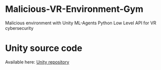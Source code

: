 # Malicious-VR-Environment-Gym
Malicious environment with Unity ML-Agents Python Low Level API for VR cybersecurity

# Unity source code

Available here: [Unity repository](https://github.com/AmineAndam04/Malicious-VR-Meeting-Unity-Env)

